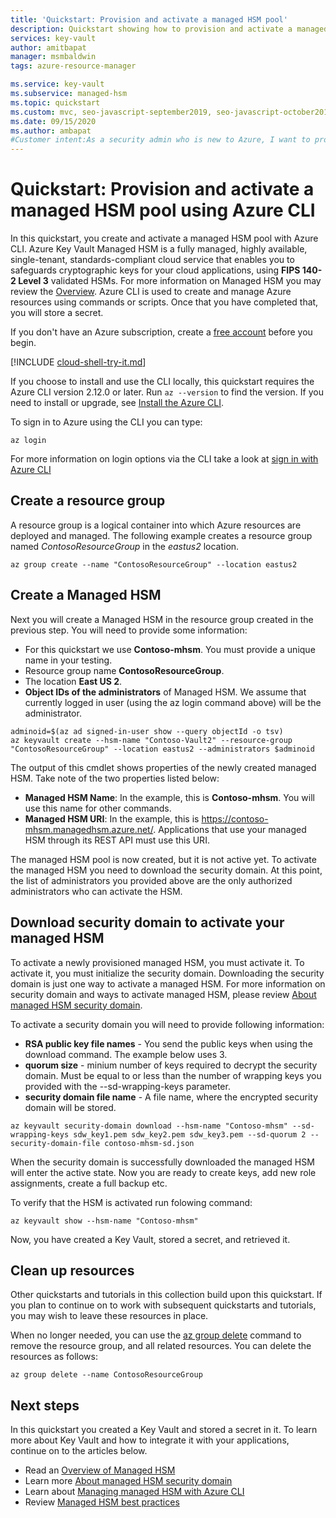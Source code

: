 ```yaml
---
title: 'Quickstart: Provision and activate a managed HSM pool'
description: Quickstart showing how to provision and activate a managed HSM pool using Azure CLI
services: key-vault
author: amitbapat
manager: msmbaldwin
tags: azure-resource-manager

ms.service: key-vault
ms.subservice: managed-hsm
ms.topic: quickstart
ms.custom: mvc, seo-javascript-september2019, seo-javascript-october2019
ms.date: 09/15/2020
ms.author: ambapat
#Customer intent:As a security admin who is new to Azure, I want to provision and activate a managed HSM
---
```

# Quickstart: Provision and activate a managed HSM pool using Azure CLI

In this quickstart, you create and activate a managed HSM pool with Azure CLI. Azure Key Vault Managed HSM is a fully managed, highly available, single-tenant, standards-compliant cloud service that enables you to safeguards cryptographic keys for your cloud applications, using **FIPS  140-2 Level 3** validated HSMs. For more information on Managed HSM you may review the [Overview](overview.md). Azure CLI is used to create and manage Azure resources using commands or scripts. Once that you have completed that, you will store a secret.

If you don't have an Azure subscription, create a [free account](https://azure.microsoft.com/free/?WT.mc_id=A261C142F) before you begin.


[!INCLUDE [cloud-shell-try-it.md](../../../includes/cloud-shell-try-it.md)]

If you choose to install and use the CLI locally, this quickstart requires the Azure CLI version 2.12.0 or later. Run `az --version` to find the version. If you need to install or upgrade, see [Install the Azure CLI]( /cli/azure/install-azure-cli).

To sign in to Azure using the CLI you can type:

```azurecli
az login
```

For more information on login options via the CLI take a look at [sign in with Azure CLI](/cli/azure/authenticate-azure-cli?view=azure-cli-latest)

## Create a resource group

A resource group is a logical container into which Azure resources are deployed and managed. The following example creates a resource group named *ContosoResourceGroup* in the *eastus2* location.

```azurecli
az group create --name "ContosoResourceGroup" --location eastus2
```

## Create a Managed HSM

Next you will create a Managed HSM in the resource group created in the previous step. You will need to provide some information:

- For this quickstart we use **Contoso-mhsm**. You must provide a unique name in your testing.
- Resource group name **ContosoResourceGroup**.
- The location **East US 2**.
- **Object IDs of the administrators** of Managed HSM. We assume that currently logged in user (using the az login command above) will be the administrator.

```azurecli
adminoid=$(az ad signed-in-user show --query objectId -o tsv)
az keyvault create --hsm-name "Contoso-Vault2" --resource-group "ContosoResourceGroup" --location eastus2 --administrators $adminoid
```

The output of this cmdlet shows properties of the newly created managed HSM. Take note of the two properties listed below:

- **Managed HSM Name**: In the example, this is **Contoso-mhsm**. You will use this name for other commands.
- **Managed HSM URI**: In the example, this is https://contoso-mhsm.managedhsm.azure.net/. Applications that use your managed HSM through its REST API must use this URI.

The managed HSM pool is now created, but it is not active yet. To activate the managed HSM you need to download the security domain. At this point, the list of administrators you provided above are the only authorized administrators who can activate the HSM.

## Download security domain to activate your managed HSM

To activate a newly provisioned managed HSM, you must activate it. To activate it, you must initialize the security domain. Downloading the security domain is just one way to activate a managed HSM. For more information on security domain and ways to activate managed HSM, please review [About managed HSM security domain](security-domains.md).

To activate a security domain you will need to provide following information:
- **RSA public key file names** - You send the public keys when using the download command. The example below uses 3.
- **quorum size** - minium number of keys required to decrypt the security domain. Must be equal to or less than the number of wrapping keys you provided with the --sd-wrapping-keys parameter.
- **security domain file name** - A file name, where the encrypted security domain will be stored.

```azurecli
az keyvault security-domain download --hsm-name "Contoso-mhsm" --sd-wrapping-keys sdw_key1.pem sdw_key2.pem sdw_key3.pem --sd-quorum 2 --security-domain-file contoso-mhsm-sd.json
```

When the security domain is successfully downloaded the managed HSM will enter the active state. Now you are ready to create keys, add new role assignments, create a full backup etc.

To verify that the HSM is activated run folowing command:

```azurecli
az keyvault show --hsm-name "Contoso-mhsm"
```

Now, you have created a Key Vault, stored a secret, and retrieved it.

## Clean up resources

Other quickstarts and tutorials in this collection build upon this quickstart. If you plan to continue on to work with subsequent quickstarts and tutorials, you may wish to leave these resources in place.

When no longer needed, you can use the [az group delete](/cli/azure/group) command to remove the resource group, and all related resources. You can delete the resources as follows:

```azurecli
az group delete --name ContosoResourceGroup
```

## Next steps

In this quickstart you created a Key Vault and stored a secret in it. To learn more about Key Vault and how to integrate it with your applications, continue on to the articles below.

- Read an [Overview of Managed HSM](overview.md)
- Learn more [About managed HSM security domain](service-limits.md)
- Learn about [Managing managed HSM with Azure CLI](manage-with-cli.md)
- Review [Managed HSM best practices](best-practices.md)
